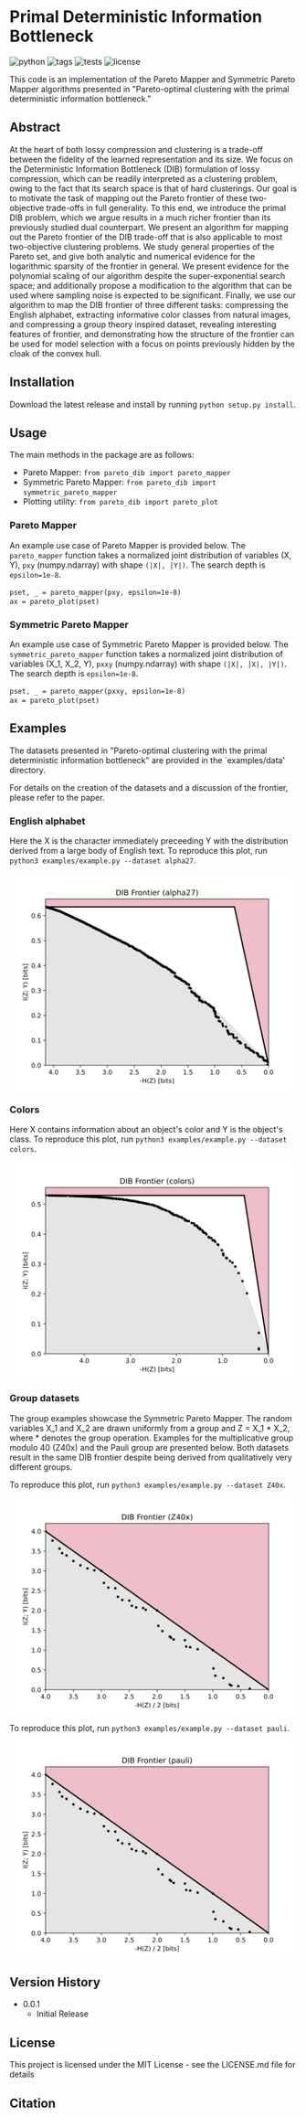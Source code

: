 # Primal Deterministic Information Bottleneck

![python](https://img.shields.io/badge/python-3.7%20%7C%203.8%20%7C%203.9-blue)
![tags](https://img.shields.io/github/v/tag/andrewktan/pareto_dib)
![tests](https://github.com/andrewktan/pareto_dib/actions/workflows/ci.yml/badge.svg)
![license](https://img.shields.io/github/license/andrewktan/pareto_dib)

This code is an implementation of the Pareto Mapper and Symmetric Pareto Mapper algorithms presented in "Pareto-optimal clustering with the primal deterministic information bottleneck."

## Abstract
At the heart of both lossy compression and clustering is a trade-off between the fidelity of the learned representation and its size.
We focus on the Deterministic Information Bottleneck (DIB) formulation of lossy compression, which can be readily interpreted as a clustering problem, owing to the fact that its search space is that of hard clusterings.
Our goal is to motivate the task of mapping out the Pareto frontier of these two-objective trade-offs in full generality.
To this end, we introduce the primal DIB problem, which we argue results in a much richer frontier than its previously studied dual counterpart.
We present an algorithm for mapping out the Pareto frontier of the DIB trade-off that is also applicable to most two-objective clustering problems.
We study general properties of the Pareto set, and give both analytic and numerical evidence for the logarithmic sparsity of the frontier in general.
We present evidence for the polynomial scaling of our algorithm despite the super-exponential search space;
and additionally propose a modification to the algorithm that can be used where sampling noise is expected to be significant.
Finally, we use our algorithm to map the DIB frontier of three different tasks: compressing the English alphabet, extracting informative color classes from natural images, and compressing a group theory inspired dataset, revealing interesting features of frontier, and demonstrating how the structure of the frontier can be used for model selection with a focus on points previously hidden by the cloak of the convex hull.

## Installation

Download the latest release and install by running `python setup.py install`.

## Usage

The main methods in the package are as follows:
- Pareto Mapper: `from pareto_dib import pareto_mapper`
- Symmetric Pareto Mapper: `from pareto_dib import symmetric_pareto_mapper`
- Plotting utility: `from pareto_dib import pareto_plot`

### Pareto Mapper

An example use case of Pareto Mapper is provided below.
The `pareto_mapper` function takes a normalized joint distribution of variables (X, Y), `pxy` (numpy.ndarray) with shape `(|X|, |Y|)`.
The search depth is `epsilon=1e-8`.

```
pset, _ = pareto_mapper(pxy, epsilon=1e-8)
ax = pareto_plot(pset)
```

### Symmetric Pareto Mapper

An example use case of Symmetric Pareto Mapper is provided below.
The `symmetric_pareto_mapper` function takes a normalized joint distribution of variables (X_1, X_2, Y), `pxxy` (numpy.ndarray) with shape `(|X|, |X|, |Y|)`.
The search depth is `epsilon=1e-8`.

```
pset, _ = pareto_mapper(pxxy, epsilon=1e-8)
ax = pareto_plot(pset)
```

## Examples

The datasets presented in "Pareto-optimal clustering with the primal deterministic information bottleneck" are provided in the `examples/data' directory.

For details on the creation of the datasets and a discussion of the frontier, please refer to the paper.

### English alphabet
Here the X is the character immediately preceeding Y with the distribution derived from a large body of English text.
To reproduce this plot, run `python3 examples/example.py --dataset alpha27`.

![English Alphabet frontier](https://github.com/andrewktan/pareto_dib/blob/main/images/alpha27.jpg)

### Colors
Here X contains information about an object's color and Y is the object's class.
To reproduce this plot, run `python3 examples/example.py --dataset colors`.

![Colors frontier](https://github.com/andrewktan/pareto_dib/blob/main/images/colors.jpg)

### Group datasets
The group examples showcase the Symmetric Pareto Mapper. 
The random variables X_1 and X_2 are drawn uniformly from a group and Z = X_1 * X_2, where * denotes the group operation.
Examples for the multiplicative group modulo 40 (Z40x) and the Pauli group are presented below.
Both datasets result in the same DIB frontier despite being derived from qualitatively very different groups.

To reproduce this plot, run `python3 examples/example.py --dataset Z40x`.

![Z40x group frontier](https://github.com/andrewktan/pareto_dib/blob/main/images/Z40x.jpg)

To reproduce this plot, run `python3 examples/example.py --dataset pauli`.

![Pauli group frontier](https://github.com/andrewktan/pareto_dib/blob/main/images/pauli.jpg)

## Version History

* 0.0.1
    * Initial Release

## License

This project is licensed under the MIT License - see the LICENSE.md file for details

## Citation
